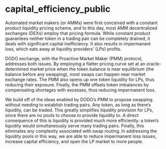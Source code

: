 # capital_efficiency_public

Automated market makers (or AMMs) were first conceived with a constant product liquidity pricing scheme, and to this day, most AMM decentralized exchanges (DEXs) employ that pricing formula. While constant product guarantees neither token in a trading pair can be completely drained, it deals with significant capital inefficiency. It also results in impermanent loss, which eats away at liquidity providers’ (LPs) profits.

DODO exchange, with the Proactive Market Maker (PMM) protocol, addresses both issues. By employing a flatter pricing curve set at an oracle-determined market price when the token balance is near equilibrium (the balance before any swapping), most swaps can happen near market exchange rates. The PMM also opens up one token liquidity for LPs, thus reducing their exposure. Finally, the PMM offsets token imbalances by compensating shortages with excesses, thus reducing impermanent loss.

We build off of the ideas enabled by DODO’s PMM to propose swapping without needing to establish trading pairs. Any token, as long as there’s liquidity, can be traded. This greatly simplifies liquidity provision for LPs, since there are no pools to choose to provide liquidity to. A direct consequence of this is liquidity is provided much more efficiently: a token’s liquidity would simultaneously serve many trading pairs. Finally, this eliminates any complexity associated with swap routing. In addressing the liquidity pools in this way, we are able to reduce impermanent loss issues, increase capital efficiency, and open the LP market to more people.
